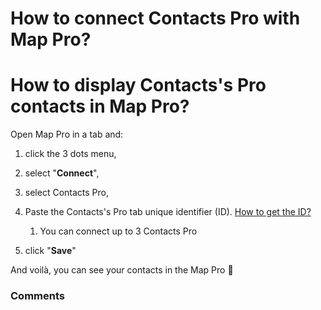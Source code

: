 # How to connect Contacts Pro with Map Pro?

<h1 id="h_b4c552a3ac">How to display Contacts's Pro contacts in Map Pro?</h1>
<p class="no-margin">Open Map Pro in a tab and:</p>
<p class="no-margin"></p>
<ol>
<li>
<p class="no-margin">click the 3 dots menu,</p>
</li>
<li>
<p class="no-margin">select "<b>Connect</b>",</p>
</li>
<li>
<p class="no-margin">select Contacts Pro,</p>
</li>
<li>
<p class="no-margin">Paste the Contacts's Pro tab unique identifier (ID). <a href="https://docs.teams-pro.com/en/articles/5977224-how-to-find-the-id-unique-identifier-for-my-map-pro" target="_blank" class="intercom-content-link">How to get the ID?</a></p>
<p class="no-margin"></p>
<ol><li>
<p class="no-margin">You can connect up to 3 Contacts Pro</p>
</li></ol>
</li>
<li>
<p class="no-margin">click "<b>Save</b>"</p>
</li>
</ol><p class="no-margin">And voilà, you can see your contacts in the Map Pro 🚀</p>

### Comments

<Commentaire />
